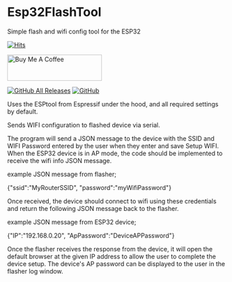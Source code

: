 # Esp32FlashTool
Simple flash and wifi config tool for the ESP32 

[![Hits](https://hits.seeyoufarm.com/api/count/incr/badge.svg?url=https%3A%2F%2Fgithub.com%2FClassicDIY%2FEspFlashTool&count_bg=%2379C83D&title_bg=%23555555&icon=&icon_color=%23E7E7E7&title=hits&edge_flat=false)](https://hits.seeyoufarm.com)

<a href="https://www.buymeacoffee.com/r4K2HIB" target="_blank"><img src="https://cdn.buymeacoffee.com/buttons/v2/default-yellow.png" alt="Buy Me A Coffee" style="height: 60px !important;width: 217px !important;" ></a>

[![GitHub All Releases](https://img.shields.io/github/downloads/ClassicDIY/EspFlashTool/total?style=for-the-badge)](https://github.com/ClassicDIY/EspFlashTool/releases)
[![GitHub](https://img.shields.io/github/license/ClassicDIY/EspFlashTool?style=for-the-badge)](https://github.com/ClassicDIY/EspFlashTool/blob/master/LICENSE)

Uses the ESPtool from Espressif under the hood, and all required settings by default.

Sends WIFI configuration to flashed device via serial.

The program will send a JSON message to the device with the SSID and WIFI Password entered by the user when they enter and save Setup WIFI.
When the ESP32 device is in AP mode, the code should be implemented to receive the wifi info JSON message.

example JSON message from flasher;

{"ssid":"MyRouterSSID", "password":"myWifiPassword"}

Once received, the device should connect to wifi using these credentials and return the following JSON message back to the flasher.

example JSON message from ESP32 device;

{"IP":"192.168.0.20", "ApPassword":"DeviceAPPassword"}

Once the flasher receives the response from the device, it will open the default browser at the given IP address to allow the user to complete the device setup.
The device's AP password can be displayed to the user in the flasher log window.
